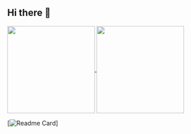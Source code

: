 ## Hi there 👋

<a href="https://github.com/HAzmej/github-readme-stats">
  <img height=200 align="center" src="https://github-readme-stats.vercel.app/api?username=HAzmej&show_icons=true&theme=tokyonight" />
</a>
<a href="https://github.com/HAzmej/convoychat">
  <img height=200 align="center" src="https://github-readme-stats.vercel.app/api/top-langs?username=HAzmej&layout=compact&langs_count=8&title_color=70a5fd&icon_color=bf91f3&text_color=38bdae&bg_color=1a1b27" />
</a>

[![Readme Card](https://github-readme-stats.vercel.app/api/pin/?username=HAzmej&repo=github-readme-stats)]

<!--
**HAzmej/HAzmej** is a ✨ _special_ ✨ repository because its `README.md` (this file) appears on your GitHub profile.

Here are some ideas to get you started:

- 🔭 I’m currently working on ...
- 🌱 I’m currently learning ...
- 👯 I’m looking to collaborate on ...
- 🤔 I’m looking for help with ...
- 💬 Ask me about ...
- 📫 How to reach me: ...
- 😄 Pronouns: ...
- ⚡ Fun fact: ...
-->
